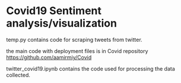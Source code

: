 # Covid19 Sentiment analysis/visualization

temp.py contains code for scraping tweets from twitter.

the main code with deployment files is in Covid repository https://github.com/aamirmiy/Covid

twitter_covid19.ipynb contains the code used for processing the data collected.

